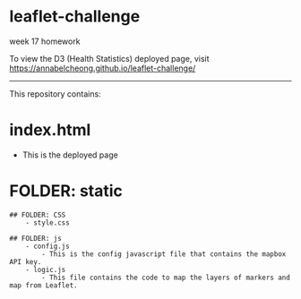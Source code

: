 # leaflet-challenge
week 17 homework

To view the D3 (Health Statistics) deployed page, visit https://annabelcheong.github.io/leaflet-challenge/
******************************
This repository contains: 

# index.html 
- This is the deployed page

# FOLDER: static

    ## FOLDER: CSS
        - style.css
    
    ## FOLDER: js
        - config.js
            - This is the config javascript file that contains the mapbox API key.
        - logic.js
            - This file contains the code to map the layers of markers and map from Leaflet.
